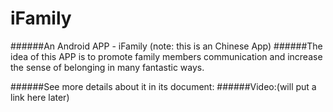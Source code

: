 # iFamily
######An Android APP - iFamily  (note: this is an Chinese App)
######The idea of this APP is to promote family members communication and increase the sense of belonging in many fantastic ways. 

######See more details about it in its document:
######Video:(will put a link here later)
